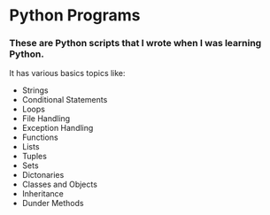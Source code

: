 # Python Programs
### These are Python scripts that I wrote when I was learning Python. 
It has various basics topics like:
- Strings
- Conditional Statements
- Loops
- File Handling
- Exception Handling
- Functions
- Lists
- Tuples
- Sets
- Dictonaries
- Classes and Objects
- Inheritance
- Dunder Methods
